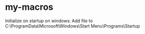 # my-macros
Initialize on startup on windows:
Add file to C:\ProgramData\Microsoft\Windows\Start Menu\Programs\Startup
